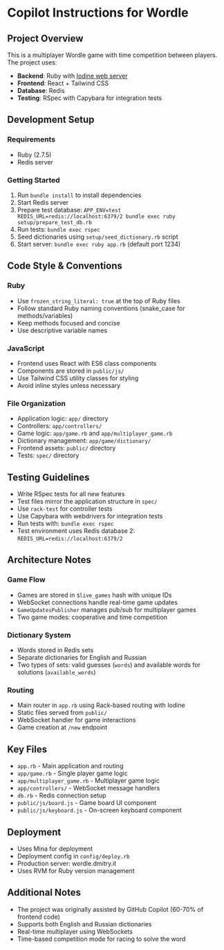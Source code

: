 # Copilot Instructions for Wordle

## Project Overview

This is a multiplayer Wordle game with time competition between players. The project uses:
- **Backend**: Ruby with [Iodine web server](https://github.com/boazsegev/iodine)
- **Frontend**: React + Tailwind CSS
- **Database**: Redis
- **Testing**: RSpec with Capybara for integration tests

## Development Setup

### Requirements
- Ruby (2.7.5)
- Redis server

### Getting Started
1. Run `bundle install` to install dependencies
2. Start Redis server
3. Prepare test database: `APP_ENV=test REDIS_URL=redis://localhost:6379/2 bundle exec ruby setup/prepare_test_db.rb`
4. Run tests: `bundle exec rspec`
5. Seed dictionaries using `setup/seed_dictionary.rb` script
6. Start server: `bundle exec ruby app.rb` (default port 1234)

## Code Style & Conventions

### Ruby
- Use `frozen_string_literal: true` at the top of Ruby files
- Follow standard Ruby naming conventions (snake_case for methods/variables)
- Keep methods focused and concise
- Use descriptive variable names

### JavaScript
- Frontend uses React with ES6 class components
- Components are stored in `public/js/`
- Use Tailwind CSS utility classes for styling
- Avoid inline styles unless necessary

### File Organization
- Application logic: `app/` directory
- Controllers: `app/controllers/`
- Game logic: `app/game.rb` and `app/multiplayer_game.rb`
- Dictionary management: `app/game/dictionary/`
- Frontend assets: `public/` directory
- Tests: `spec/` directory

## Testing Guidelines

- Write RSpec tests for all new features
- Test files mirror the application structure in `spec/`
- Use `rack-test` for controller tests
- Use Capybara with webdrivers for integration tests
- Run tests with: `bundle exec rspec`
- Test environment uses Redis database 2: `REDIS_URL=redis://localhost:6379/2`

## Architecture Notes

### Game Flow
- Games are stored in `$live_games` hash with unique IDs
- WebSocket connections handle real-time game updates
- `GameUpdatesPublisher` manages pub/sub for multiplayer games
- Two game modes: cooperative and time competition

### Dictionary System
- Words stored in Redis sets
- Separate dictionaries for English and Russian
- Two types of sets: valid guesses (`words`) and available words for solutions (`available_words`)

### Routing
- Main router in `app.rb` using Rack-based routing with Iodine
- Static files served from `public/`
- WebSocket handler for game interactions
- Game creation at `/new` endpoint

## Key Files

- `app.rb` - Main application and routing
- `app/game.rb` - Single player game logic
- `app/multiplayer_game.rb` - Multiplayer game logic
- `app/controllers/` - WebSocket message handlers
- `db.rb` - Redis connection setup
- `public/js/board.js` - Game board UI component
- `public/js/keyboard.js` - On-screen keyboard component

## Deployment

- Uses Mina for deployment
- Deployment config in `config/deploy.rb`
- Production server: wordle.dmitry.it
- Uses RVM for Ruby version management

## Additional Notes

- The project was originally assisted by GitHub Copilot (60-70% of frontend code)
- Supports both English and Russian dictionaries
- Real-time multiplayer using WebSockets
- Time-based competition mode for racing to solve the word
